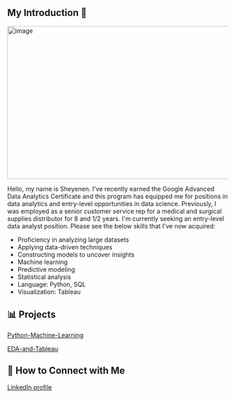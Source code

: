  ## My Introduction 👋
<img width="1400" height="349" alt="image" src="https://github.com/user-attachments/assets/0b28de46-309b-4d00-9d19-b084da8fc67b" />

Hello, my name is Sheyenen. I've recently earned the Google Advanced Data Analytics Certificate and this program has equipped me for positions in data analytics and entry-level opportunities in data science. Previously, I was employed as a senior customer service rep for a medical and surgical supplies distributor for 8 and 1/2 years. I'm currently seeking an entry-level data analyst position. Please see the below skills that I've now acquired:

* Proficiency in analyzing large datasets
* Applying data-driven techniques
* Constructing models to uncover insights
* Machine learning
* Predictive modeling
* Statistical analysis
* Language: Python, SQL
* Visualization: Tableau

## :bar_chart: **Projects**
   [Python-Machine-Learning](https://github.com/sheyenenc3/Python-Machine-Learning)
   
   [EDA-and-Tableau](https:github.com/sheyenenc3/EDA-and-Tableau)



## :handshake: **How to Connect with Me**
   [LinkedIn profile](https://www.linkedin.com/in/sheyenencortez)
   


<!--
**sheyenenc3/sheyenenc3** is a ✨ _special_ ✨ repository because its `README.md` (this file) appears on your GitHub profile.

Here are some ideas to get you started:

- 🔭 I’m currently working on ...
- 🌱 I’m currently learning ...
- 👯 I’m looking to collaborate on ...
- 🤔 I’m looking for help with ...
- 💬 Ask me about ...
- 📫 How to reach me: ...
- 😄 Pronouns: ...
- ⚡ Fun fact: ...
-->
